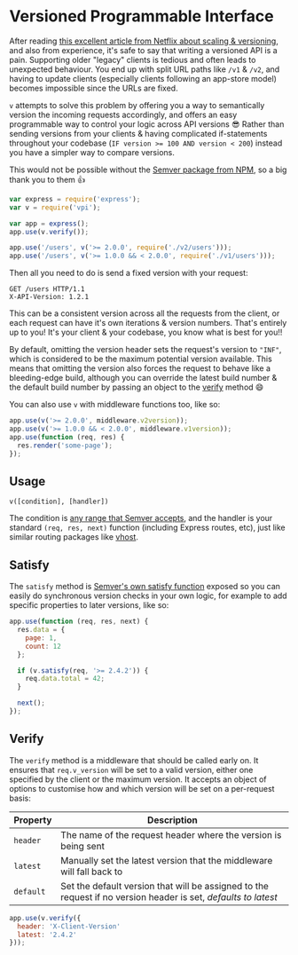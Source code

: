# Versioned Programmable Interface

After reading [this excellent article from Netflix about scaling & versioning][netflix-medium-post], and also from
experience, it's safe to say that writing a versioned API is a pain. Supporting older "legacy" clients is tedious and
often leads to unexpected behaviour. You end up with split URL paths like `/v1` & `/v2`, and having to update clients
(especially clients following an app-store model) becomes impossible since the URLs are fixed.

`v` attempts to solve this problem by offering you a way to semantically version the incoming requests accordingly, and
offers an easy programmable way to control your logic across API versions :sunglasses: Rather than sending versions from
your clients & having complicated if-statements throughout your codebase (`IF version >= 100 AND version < 200`) instead
you have a simpler way to compare versions.

This would not be possible without the [Semver package from NPM][semver-npm], so a big thank you to them :thumbsup:

```js
var express = require('express');
var v = require('vpi');

var app = express();
app.use(v.verify());

app.use('/users', v('>= 2.0.0', require('./v2/users')));
app.use('/users', v('>= 1.0.0 && < 2.0.0', require('./v1/users')));
```

Then all you need to do is send a fixed version with your request:

```http
GET /users HTTP/1.1
X-API-Version: 1.2.1
```

This can be a consistent version across all the requests from the client, or each request can have it's own iterations
& version numbers. That's entirely up to you! It's your client & your codebase, you know what is best for you!!

By default, omitting the version header sets the request's version to `"INF"`, which is considered to be the maximum
potential version available. This means that omitting the version also forces the request to behave like a bleeding-edge
build, although you can override the latest build number & the default build number by passing an object to the
[verify](#verify) method :smile:

You can also use `v` with middleware functions too, like so:

```js
app.use(v('>= 2.0.0', middleware.v2version));
app.use(v('>= 1.0.0 && < 2.0.0', middleware.v1version));
app.use(function (req, res) {
  res.render('some-page');
});
```

## Usage

```
v([condition], [handler])
```

The condition is [any range that Semver accepts][semver-ranges], and the handler is your standard `(req, res, next)`
function (including Express routes, etc), just like similar routing packages like [vhost][vhost-npm].

## Satisfy

The `satisfy` method is [Semver's own satisfy function][semver-usage] exposed so you can easily do synchronous version
checks in your own logic, for example to add specific properties to later versions, like so:

```js
app.use(function (req, res, next) {
  res.data = {
    page: 1,
    count: 12
  };

  if (v.satisfy(req, '>= 2.4.2')) {
    req.data.total = 42;
  }

  next();
});
```

## Verify

The `verify` method is a middleware that should be called early on. It ensures that `req.v_version` will be set to a
valid version, either one specified by the client or the maximum version. It accepts an object of options to customise
how and which version will be set on a per-request basis:

| Property | Description |
| ---- | ---- |
| `header` | The name of the request header where the version is being sent |
| `latest` | Manually set the latest version that the middleware will fall back to |
| `default` | Set the default version that will be assigned to the request if no version header is set, *defaults to latest* |

```js
app.use(v.verify({
  header: 'X-Client-Version'
  latest: '2.4.2'
}));
```

[netflix-medium-post]: https://medium.com/@nodejs/netflixandchill-how-netflix-scales-with-node-js-and-containers-cf63c0b92e57#.svecljpvr
[semver-npm]: https://www.npmjs.com/package/semver
[semver-ranges]: https://www.npmjs.com/package/semver#ranges
[semver-usage]: https://www.npmjs.com/package/semver#usage
[vhost-npm]: https://www.npmjs.com/package/vhost
